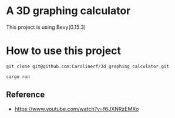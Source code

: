 # A 3D graphing calculator

This project is using Bevy(0.15.3)

# How to use this project

`git clone git@github.com:Carolinerf/3d_graphing_calculator.git`

`cargo run`

## Reference
- https://www.youtube.com/watch?v=f6JXNRzEMXo
